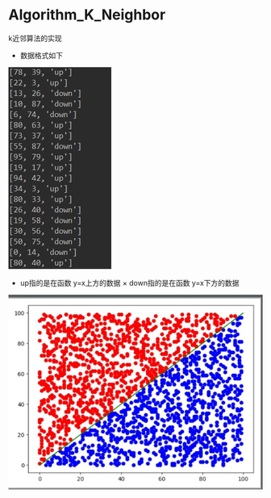 # Algorithm_K_Neighbor
k近邻算法的实现
* 数据格式如下

![](./img/data_create.jpg)


* up指的是在函数 y=x上方的数据
× down指的是在函数 y=x下方的数据

![](./img/data.jpg)